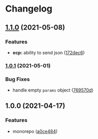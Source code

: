 # Changelog

## [1.1.0](https://www.github.com/dlenroc/node-roku/compare/roku-ecp-v1.0.1...roku-ecp-v1.1.0) (2021-05-08)


### Features

* **ecp:** ability to send json ([172dec6](https://www.github.com/dlenroc/node-roku/commit/172dec6f2cbaca961b544fc1e87be5cec6afb1f9))

### [1.0.1](https://www.github.com/dlenroc/node-roku/compare/roku-ecp-v1.0.0...roku-ecp-v1.0.1) (2021-05-01)


### Bug Fixes

* handle empty `params` object ([769570d](https://www.github.com/dlenroc/node-roku/commit/769570d4a23a42f068baf23a8ea4dcb7cd250564))

## 1.0.0 (2021-04-17)


### Features

* monorepo ([a0ce484](https://www.github.com/dlenroc/node-roku/commit/a0ce484ee2acdd9e6e183e515940ae8bf218d325))
